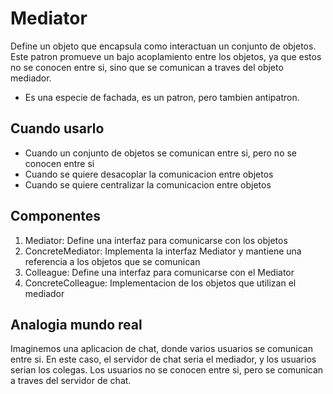 # Mediator
Define un objeto que encapsula como interactuan un conjunto de objetos. Este patron promueve un bajo acoplamiento entre los objetos, ya que estos no se conocen entre si, sino que se comunican a traves del objeto mediador.
- Es una especie de fachada, es un patron, pero tambien antipatron. 

## Cuando usarlo
- Cuando un conjunto de objetos se comunican entre si, pero no se conocen entre si
- Cuando se quiere desacoplar la comunicacion entre objetos
- Cuando se quiere centralizar la comunicacion entre objetos

## Componentes
1. Mediator: Define una interfaz para comunicarse con los objetos
2. ConcreteMediator: Implementa la interfaz Mediator y mantiene una referencia a los objetos que se comunican
3. Colleague: Define una interfaz para comunicarse con el Mediator
4. ConcreteColleague: Implementacion de los objetos que utilizan el mediador

## Analogia mundo real
Imaginemos una aplicacion de chat, donde varios usuarios se comunican entre si. En este caso, el servidor de chat seria el mediador, y los usuarios serian los colegas. Los usuarios no se conocen entre si, pero se comunican a traves del servidor de chat.

